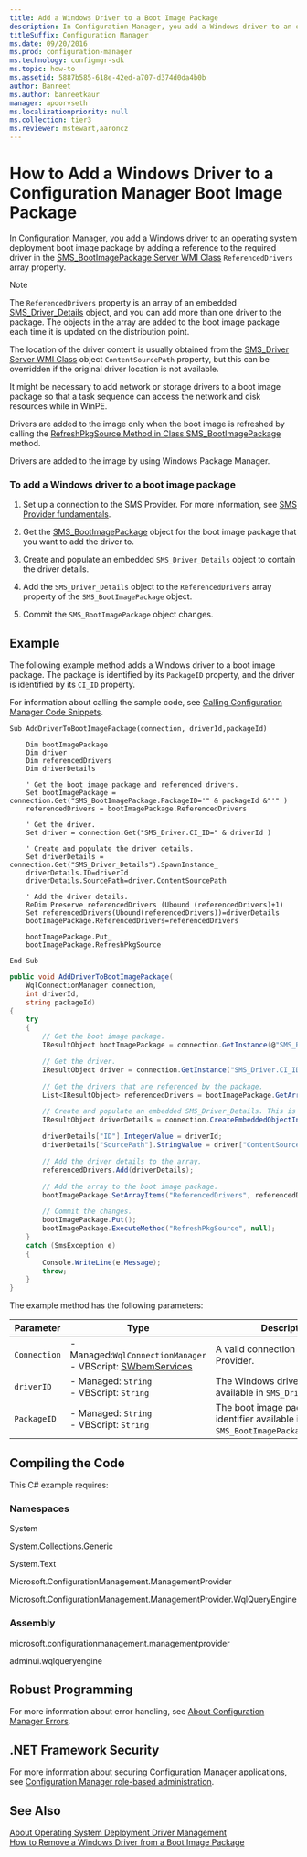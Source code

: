 ```yaml
---
title: Add a Windows Driver to a Boot Image Package
description: In Configuration Manager, you add a Windows driver to an operating system deployment boot image package by adding a reference to the required driver in the SMS_BootImagePackage Server WMI Class ReferencedDrivers array property.
titleSuffix: Configuration Manager
ms.date: 09/20/2016
ms.prod: configuration-manager
ms.technology: configmgr-sdk
ms.topic: how-to
ms.assetid: 5887b585-618e-42ed-a707-d374d0da4b0b
author: Banreet
ms.author: banreetkaur
manager: apoorvseth
ms.localizationpriority: null
ms.collection: tier3
ms.reviewer: mstewart,aaroncz 
---
```

# How to Add a Windows Driver to a Configuration Manager Boot Image Package
In Configuration Manager, you add a Windows driver to an operating system deployment boot image package by adding a reference to the required driver in the [SMS_BootImagePackage Server WMI Class](../../develop/reference/osd/sms_bootimagepackage-server-wmi-class.md) `ReferencedDrivers` array property.  

> [!NOTE]
>  The `ReferencedDrivers` property is an array of an embedded [SMS_Driver_Details](../../develop/reference/osd/sms_driver_details-server-wmi-class.md) object, and you can add more than one driver to the package. The objects in the array are added to the boot image package each time it is updated on the distribution point.  

 The location of the driver content is usually obtained from the [SMS_Driver Server WMI Class](../../develop/reference/osd/sms_driver-server-wmi-class.md) object `ContentSourcePath` property, but this can be overridden if the original driver location is not available.  

 It might be necessary to add network or storage drivers to a boot image package so that a task sequence can access the network and disk resources while in WinPE.  

 Drivers are added to the image only when the boot image is refreshed by calling the [RefreshPkgSource Method in Class SMS_BootImagePackage](../../develop/reference/osd/refreshpkgsource-method-in-class-sms_bootimagepackage.md) method.  

 Drivers are added to the image by using Windows Package Manager.  

### To add a Windows driver to a boot image package  

1.  Set up a connection to the SMS Provider. For more information, see [SMS Provider fundamentals](../core/understand/sms-provider-fundamentals.md).  

2.  Get the [SMS_BootImagePackage](../../develop/reference/osd/sms_bootimagepackage-server-wmi-class.md) object for the boot image package that you want to add the driver to.  

3.  Create and populate an embedded `SMS_Driver_Details` object to contain the driver details.  

4.  Add the `SMS_Driver_Details` object to the `ReferencedDrivers` array property of the `SMS_BootImagePackage` object.  

5.  Commit the `SMS_BootImagePackage` object changes.  

## Example  
 The following example method adds a Windows driver to a boot image package. The package is identified by its `PackageID` property, and the driver is identified by its `CI_ID` property.  

 For information about calling the sample code, see [Calling Configuration Manager Code Snippets](../../develop/core/understand/calling-code-snippets.md).  

```vbs  
Sub AddDriverToBootImagePackage(connection, driverId,packageId)  

    Dim bootImagePackage  
    Dim driver   
    Dim referencedDrivers  
    Dim driverDetails  

    ' Get the boot image package and referenced drivers.  
    Set bootImagePackage = connection.Get("SMS_BootImagePackage.PackageID='" & packageId &"'" )  
    referencedDrivers = bootImagePackage.ReferencedDrivers  

    ' Get the driver.  
    Set driver = connection.Get("SMS_Driver.CI_ID=" & driverId )  

    ' Create and populate the driver details.  
    Set driverDetails = connection.Get("SMS_Driver_Details").SpawnInstance_  
    driverDetails.ID=driverId  
    driverDetails.SourcePath=driver.ContentSourcePath  

    ' Add the driver details.  
    ReDim Preserve referencedDrivers (Ubound (referencedDrivers)+1)  
    Set referencedDrivers(Ubound(referencedDrivers))=driverDetails  
    bootImagePackage.ReferencedDrivers=referencedDrivers  

    bootImagePackage.Put_   
    bootImagePackage.RefreshPkgSource   

End Sub  
```  

```c#  
public void AddDriverToBootImagePackage(  
    WqlConnectionManager connection,   
    int driverId,   
    string packageId)  
{  
    try  
    {  
        // Get the boot image package.  
        IResultObject bootImagePackage = connection.GetInstance(@"SMS_BootImagePackage.packageId='" + packageId + "'");  

        // Get the driver.  
        IResultObject driver = connection.GetInstance("SMS_Driver.CI_ID=" + driverId);  

        // Get the drivers that are referenced by the package.  
        List<IResultObject> referencedDrivers = bootImagePackage.GetArrayItems("ReferencedDrivers");  

        // Create and populate an embedded SMS_Driver_Details. This is added to the ReferencedDrivers array.  
        IResultObject driverDetails = connection.CreateEmbeddedObjectInstance("SMS_Driver_Details");  

        driverDetails["ID"].IntegerValue = driverId;  
        driverDetails["SourcePath"].StringValue = driver["ContentSourcePath"].StringValue;  

        // Add the driver details to the array.  
        referencedDrivers.Add(driverDetails);  

        // Add the array to the boot image package.  
        bootImagePackage.SetArrayItems("ReferencedDrivers", referencedDrivers);  

        // Commit the changes.  
        bootImagePackage.Put();  
        bootImagePackage.ExecuteMethod("RefreshPkgSource", null);  
    }  
    catch (SmsException e)  
    {  
        Console.WriteLine(e.Message);  
        throw;  
    }  
}  
```  

 The example method has the following parameters:  

|Parameter|Type|Description|  
|---------------|----------|-----------------|  
|`Connection`|-   Managed:`WqlConnectionManager`<br />-   VBScript: [SWbemServices](/windows/win32/wmisdk/swbemservices)|A valid connection to the SMS Provider.|  
|`driverID`|-   Managed: `String`<br />-   VBScript:  `String`|The Windows driver identifier available in `SMS_Driver.CI_ID`.|  
|`PackageID`|-   Managed: `String`<br />-   VBScript: `String`|The boot image package identifier available in `SMS_BootImagePackage.PackageID`.|  

## Compiling the Code  
 This C# example requires:  

### Namespaces  
 System  

 System.Collections.Generic  

 System.Text  

 Microsoft.ConfigurationManagement.ManagementProvider  

 Microsoft.ConfigurationManagement.ManagementProvider.WqlQueryEngine  

### Assembly  
 microsoft.configurationmanagement.managementprovider  

 adminui.wqlqueryengine  

## Robust Programming  
 For more information about error handling, see [About Configuration Manager Errors](../../develop/core/understand/about-configuration-manager-errors.md).  

## .NET Framework Security  
 For more information about securing Configuration Manager applications, see [Configuration Manager role-based administration](../../develop/core/servers/configure/role-based-administration.md).  

## See Also  
 [About Operating System Deployment Driver Management](../../develop/osd/about-operating-system-deployment-driver-management.md)   
 [How to Remove a Windows Driver from a Boot Image Package](../../develop/osd/how-to-remove-a-windows-driver-from-a-boot-image-package.md)
